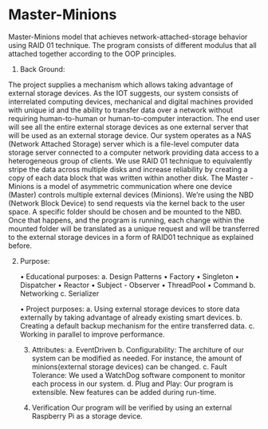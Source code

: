 # Master-Minions
Master-Minions model that achieves network-attached-storage behavior using RAID 01 technique. The program consists of different modulus that all attached together according to the OOP principles.  


1. Back Ground:

The project supplies a mechanism which allows taking advantage of external storage devices.  As the IOT suggests, our system consists of interrelated computing devices, mechanical and digital machines provided with unique id and the ability to transfer data over a network without requiring human-to-human or human-to-computer interaction. The end user will see all the entire external storage devices as one external server that will be used as an external storage device. Our system operates as a NAS (Network Attached Storage) server which is a file-level computer data storage server connected to a computer network providing data access to a heterogeneous group of clients.
We use RAID 01 technique to equivalently stripe the data across multiple disks and increase reliability by creating a copy of each data block that was written within another disk. 
The Master - Minions is a model of asymmetric communication where one device (Master) controls multiple external devices (Minions).
We’re using the NBD (Network Block Device) to send requests via the kernel back to the user space. A specific folder should be chosen and be mounted to the NBD. Once that happens, and the program is running, each change within the mounted folder will be translated as a unique request and will be transferred to the external storage devices in a form of RAID01 technique as explained before. 

2. Purpose:

    • Educational purposes: 
        a. Design Patterns
            • Factory
            • Singleton
            • Dispatcher
            • Reactor
            • Subject - Observer
            • ThreadPool
             • Command
        b. Networking
        c. Serializer


    • Project purposes:
    a. Using external storage devices to store data externally by taking advantage of already existing smart devices.
    b. Creating  a default backup mechanism for the entire transferred data. 
    c. Working in parallel to improve performance. 

    3. Attributes:
    a. EventDriven
    b. Configurability:
        The architure of our system can be modified as needed. For instance, the amount of minions(external storage devices) can be changed.
    c. Fault Tolerance:
        We used a WatchDog software component to monitor each process in our system. 
    d. Plug and Play:
       Our program is extensible. New features can be added during run-time.


    4. Verification
       Our program will be verified by using an external Raspberry Pi as a storage device.
